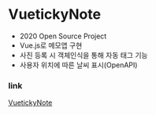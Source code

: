 # VuetickyNote
* 2020 Open Source Project 
* Vue.js로 메모앱 구현 
* 사진 등록 시 객체인식을 통해 자동 태그 기능
* 사용자 위치에 따른 날씨 표시(OpenAPI)

### link
[VuetickyNote](vueticky-note-b08f1.web.app)
